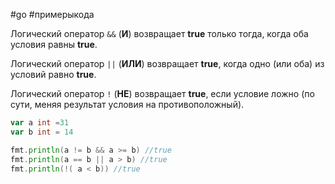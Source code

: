 #go #примерыкода

Логический оператор `&&` (**И**) возвращает **true** только тогда, когда оба условия равны **true**.

Логический оператор `||` (**ИЛИ**) возвращает **true**, когда одно (или оба) из условий равно **true**.

Логический оператор `!` (**НЕ**) возвращает **true**, если условие ложно (по сути, меняя результат условия на противоположный).

```go
var a int =31
var b int = 14

fmt.println(a != b && a >= b) //true
fmt.println(a == b || a > b) //true
fmt.println(!( a < b)) //true
```